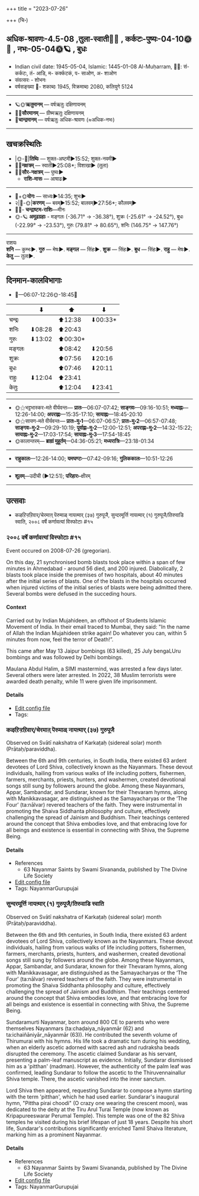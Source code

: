 +++
title = "2023-07-26"

+++
(चि॰)
## अधिक-श्रावणः-4.5-08  ,तुला-स्वाती🌛🌌  ,  कर्कटः-पुष्यः-04-10🌞🌌  ,  नभः-05-04🌞🪐  , बुधः
- Indian civil date: 1945-05-04, Islamic: 1445-01-08 Al-Muḥarram, 🌌🌞: सं- कर्कटः, तं- आडि, म- कर्क्कटकं, प- साओण, अ- शाओण
- संवत्सरः - शोभनः
- वर्षसङ्ख्या 🌛- शकाब्दः 1945, विक्रमाब्दः 2080, कलियुगे 5124
___________________
- 🪐🌞**ऋतुमानम्** — वर्षऋतुः दक्षिणायनम्
- 🌌🌞**सौरमानम्** — ग्रीष्मऋतुः दक्षिणायनम्
- 🌛**चान्द्रमानम्** — वर्षऋतुः अधिक-श्रावणः (≈अधिक-नभः)
___________________


## खचक्रस्थितिः
- |🌞-🌛|**तिथिः** — शुक्ल-अष्टमी►15:52; शुक्ल-नवमी►  
- 🌌🌛**नक्षत्रम्** — स्वाती►25:08*; विशाखा► (तुला)  
- 🌌🌞**सौर-नक्षत्रम्** — पुष्यः►  
  - **राशि-मासः** — आषाढः► 
___________________
- 🌛+🌞**योगः** — साध्यः►14:35; शुभः►  
- २|🌛-🌞|**करणम्** — बवम्►15:52; बालवम्►27:56*; कौलवम्►  
- 🌌🌛- **चन्द्राष्टम-राशिः**—मीनः  
- 🌞-🪐 **अमूढग्रहाः** - मङ्गलः (-36.71° → -36.38°), शुक्रः (-25.61° → -24.52°), बुधः (-22.99° → -23.53°), गुरुः (79.81° → 80.65°), शनिः (146.75° → 147.76°)
___________________
राशयः  
**शनि** — कुम्भः►. **गुरु** — मेषः►. **मङ्गल** — सिंहः►. **शुक्र** — सिंहः►. **बुध** — सिंहः►. **राहु** — मेषः►. **केतु** — तुला►. 
___________________


## दिनमान-कालविभागाः
- 🌅—06:07-12:26🌞-18:45🌇  

|      |⬇     |⬆     |⬇     |
|------|-----|-----|------|
|चन्द्रः|     |⬆12:38 |⬇00:33*|
|शनिः   |⬇08:28 |⬆20:43 |     |
|गुरुः  |⬇13:02 |⬆00:30*|     |
|मङ्गलः |     |⬆08:42 |⬇20:56 |
|शुक्रः |     |⬆07:56 |⬇20:16 |
|बुधः   |     |⬆07:46 |⬇20:11 |
|राहुः  |⬇12:04 |⬆23:41 |     |
|केतुः  |     |⬆12:04 |⬇23:41 |
___________________
- 🌞⚝भट्टभास्कर-मते वीर्यवन्तः— **प्रातः**—06:07-07:42; **साङ्गवः**—09:16-10:51; **मध्याह्नः**—12:26-14:00; **अपराह्णः**—15:35-17:10; **सायाह्नः**—18:45-20:10  
- 🌞⚝सायण-मते वीर्यवन्तः— **प्रातः-मु॰1**—06:07-06:57; **प्रातः-मु॰2**—06:57-07:48; **साङ्गवः-मु॰2**—09:29-10:19; **पूर्वाह्णः-मु॰2**—12:00-12:51; **अपराह्णः-मु॰2**—14:32-15:22; **सायाह्नः-मु॰2**—17:03-17:54; **सायाह्नः-मु॰3**—17:54-18:45  
- 🌞कालान्तरम्— **ब्राह्मं मुहूर्तम्**—04:36-05:21; **मध्यरात्रिः**—23:18-01:34  
___________________
- **राहुकालः**—12:26-14:00; **यमघण्टः**—07:42-09:16; **गुलिककालः**—10:51-12:26  
___________________
- **शूलम्**—उदीची (►12:51); **परिहारः**–क्षीरम्  
___________________

## उत्सवाः
- कऴऱिऱ्ऱऱिवार्/चेरमाऩ् पॆरुमाळ् नायऩ्मार् (३७) गुरुपूजै, सुन्दरमूर्त्ति नायऩ्मार् (१) गुरुपूजै/तिरुवाडि स्वाति, २००८ वर्षे कर्णावत्यां विस्फोटाः #१५
### २००८ वर्षे कर्णावत्यां विस्फोटाः #१५

Event occured on 2008-07-26 (gregorian). 

On this day, 21 synchronised bomb blasts took place within a span of few minutes in Ahmedabad - around 56 died, and 200 injured. Diabolically, 2 blasts took place inside the premises of two hospitals, about 40 minutes after the initial series of blasts. One of the blasts in the hospitals occurred when injured victims of the initial series of blasts were being admitted there. Several bombs were defused in the succeding hours.

#### Context
Carried out by Indian Mujahideen, an offshoot of Students Islamic Movement of India. In their email traced to Mumbai, they said: "In the name of Allah the Indian Mujahideen strike again! Do whatever you can, within 5 minutes from now, feel the terror of Death!”.

This came after May 13 Jaipur bombings (63 killed), 25 July bengaLUru bombings and was followed by Delhi bombings. 

            
Maulana Abdul Halim, a SIMI mastermind, was arrested a few days later. Several others were later arrested. In 2022, 38 Muslim terrorists were awarded death penalty, while 11 were given life imprisonment.

#### Details
- [Edit config file](https://github.com/jyotisham/adyatithi/blob/master/mahApuruSha/xatra-later/gregorian/day/07/26/ahmedAbAd-blasts-2008.toml)
- Tags: 


### कऴऱिऱ्ऱऱिवार्/चेरमाऩ् पॆरुमाळ् नायऩ्मार् (३७) गुरुपूजै

Observed on Svātī nakshatra of Karkaṭaḥ (sidereal solar) month (Prātaḥ/paraviddha). 

Between the 6th and 9th centuries, in South India, there existed 63 ardent devotees of Lord Shiva, collectively known as the Nayanmars. These devout individuals, hailing from various walks of life including potters, fishermen, farmers, merchants, priests, hunters, and washermen, created devotional songs still sung by followers around the globe. Among these Nayanmars, Appar, Sambandar, and Sundarar, known for their Thevaram hymns, along with Manikkavasagar, are distinguished as the Samayacharyas or the ‘The Four’ (ta:nālvar) revered teachers of the faith. They were instrumental in promoting the Shaiva Siddhanta philosophy and culture, effectively challenging the spread of Jainism and Buddhism. Their teachings centered around the concept that Shiva embodies love, and that embracing love for all beings and existence is essential in connecting with Shiva, the Supreme Being.

#### Details
- References
  - 63 Nayanmar Saints by Swami Sivananda, published by The Divine Life Society
- [Edit config file](https://github.com/jyotisham/adyatithi/blob/master/mahApuruSha/nAyanmAr/sidereal_solar_month/nakshatra/04/15/kazhar2ir2r2ar2ivAr_or_cEramAn2_perumAL_nAyan2mAr_%2837%29_gurupUjai.toml)
- Tags: NayanmarGurupujai


### सुन्दरमूर्त्ति नायऩ्मार् (१) गुरुपूजै/तिरुवाडि स्वाति

Observed on Svātī nakshatra of Karkaṭaḥ (sidereal solar) month (Prātaḥ/paraviddha). 

Between the 6th and 9th centuries, in South India, there existed 63 ardent devotees of Lord Shiva, collectively known as the Nayanmars. These devout individuals, hailing from various walks of life including potters, fishermen, farmers, merchants, priests, hunters, and washermen, created devotional songs still sung by followers around the globe. Among these Nayanmars, Appar, Sambandar, and Sundarar, known for their Thevaram hymns, along with Manikkavasagar, are distinguished as the Samayacharyas or the ‘The Four’ (ta:nālvar) revered teachers of the faith. They were instrumental in promoting the Shaiva Siddhanta philosophy and culture, effectively challenging the spread of Jainism and Buddhism. Their teachings centered around the concept that Shiva embodies love, and that embracing love for all beings and existence is essential in connecting with Shiva, the Supreme Being.

Sundaramurti Nayanmar, born around 800 CE to parents who were themselves Nayanmars (ta:chaḍaiya_nāyanmār (62) and ta:ichaiñāniyār_nāyanmār (63)). He contributed the seventh volume of Thirumurai with his hymns. His life took a dramatic turn during his wedding, when an elderly ascetic adorned with sacred ash and rudraksha beads disrupted the ceremony. The ascetic claimed Sundarar as his servant, presenting a palm-leaf manuscript as evidence. Initially, Sundarar dismissed him as a 'pitthan' (madman). However, the authenticity of the palm leaf was confirmed, leading Sundarar to follow the ascetic to the Thiruvennainallur Shiva temple. There, the ascetic vanished into the inner sanctum. 

Lord Shiva then appeared, requesting Sundarar to compose a hymn starting with the term 'pitthan', which he had used earlier. Sundarar's inaugural hymn, "Pittha pirai choodi" (O crazy one wearing the crescent moon), was dedicated to the deity at the Tiru Arul Turai Temple (now known as Kripapureeswarar Perumal Temple). This temple was one of the 82 Shiva temples he visited during his brief lifespan of just 18 years. Despite his short life, Sundarar's contributions significantly enriched Tamil Shaiva literature, marking him as a prominent Nayanmar.

#### Details
- References
  - 63 Nayanmar Saints by Swami Sivananda, published by The Divine Life Society
- [Edit config file](https://github.com/jyotisham/adyatithi/blob/master/mahApuruSha/nAyanmAr/sidereal_solar_month/nakshatra/04/15/sundaramUrtti_nAyan2mAr_%281%29_gurupUjai.toml)
- Tags: NayanmarGurupujai


